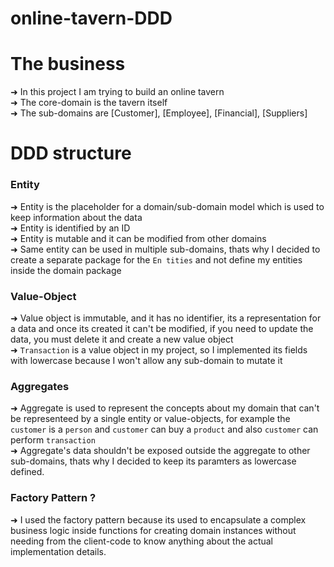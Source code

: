 # online-tavern-DDD

# The business

➜ In this project I am trying to build an online tavern <br>
➜ The core-domain is the tavern itself<br>
➜ The sub-domains are [Customer], [Employee], [Financial], [Suppliers]<br>

# DDD structure

### **Entity**

➜ Entity is the placeholder for a domain/sub-domain model which is used to keep information about the data<br>
➜ Entity is identified by an ID<br>
➜ Entity is mutable and it can be modified from other domains <br>
➜ Same entity can be used in multiple sub-domains, thats why I decided to create a separate package for the `En tities` and not define my entities inside the domain package<br>

### **Value-Object**

➜ Value object is immutable, and it has no identifier, its a representation for a data and once its created it can't be modified, if you need to update the data, you must delete it and create a new value object<br>
➜ `Transaction` is a value object in my project, so I implemented its fields with lowercase because I won't allow any sub-domain to mutate it<br>

### **Aggregates**

➜ Aggregate is used to represent the concepts about my domain that can't be representeed by a single entity or value-objects, for example the `customer` is a `person` and `customer` can buy a `product` and also `customer` can perform `transaction` <br>
➜ Aggregate's data shouldn't be exposed outside the aggregate to other sub-domains, thats why I decided to keep its paramters as lowercase defined.

### **Factory Pattern ?**

➜ I used the factory pattern because its used to encapsulate a complex business logic inside functions for creating domain instances without needing from the client-code to know anything about the actual implementation details.
